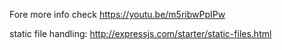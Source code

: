Fore more info check 
https://youtu.be/m5ribwPpIPw

static file handling:
http://expressjs.com/starter/static-files.html